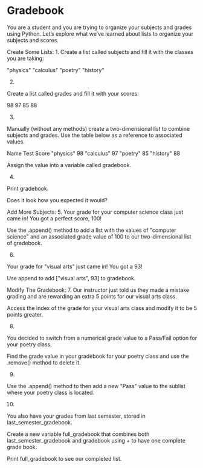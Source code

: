 # Gradebook
You are a student and you are trying to organize your subjects and grades using Python. Let’s explore what we’ve learned about lists to organize your subjects and scores.

Create Some Lists:
1.
Create a list called subjects and fill it with the classes you are taking:

"physics"
"calculus"
"poetry"
"history"


2.
Create a list called grades and fill it with your scores:

98
97
85
88

3.
Manually (without any methods) create a two-dimensional list to combine subjects and grades. Use the table below as a reference to associated values.

Name	Test Score
"physics"	98
"calculus"	97
"poetry"	85
"history"	88

Assign the value into a variable called gradebook.

4.
Print gradebook.

Does it look how you expected it would?

Add More Subjects:
5.
Your grade for your computer science class just came in! You got a perfect score, 100!

Use the .append() method to add a list with the values of "computer science" and an associated grade value of 100 to our two-dimensional list of gradebook.


6.
Your grade for "visual arts" just came in! You got a 93!

Use append to add ["visual arts", 93] to gradebook.


Modify The Gradebook:
7.
Our instructor just told us they made a mistake grading and are rewarding an extra 5 points for our visual arts class.

Access the index of the grade for your visual arts class and modify it to be 5 points greater.

8.
You decided to switch from a numerical grade value to a Pass/Fail option for your poetry class.

Find the grade value in your gradebook for your poetry class and use the .remove() method to delete it.

9.
Use the .append() method to then add a new "Pass" value to the sublist where your poetry class is located.


10.
You also have your grades from last semester, stored in last_semester_gradebook.

Create a new variable full_gradebook that combines both last_semester_gradebook and gradebook using + to have one complete grade book.

Print full_gradebook to see our completed list.
